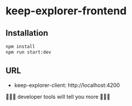 # keep-explorer-frontend

## Installation
```bash
npm install
npm run start:dev
```

## URL
* keep-explorer-client: http://localhost:4200

🙈🧙‍♂ developer tools will tell you more 🧙‍♂🙈
